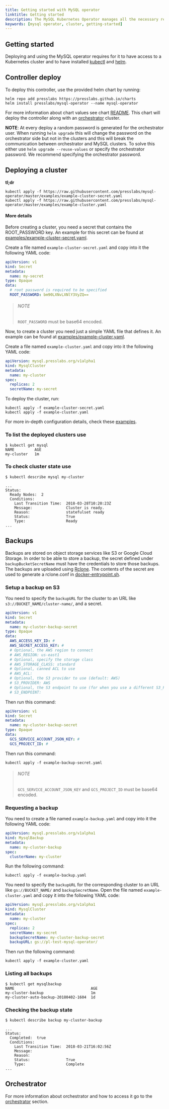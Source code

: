 ```yaml
---
title: Getting started with MySQL operator
linktitle: Getting started
description: The MySQL Kubernetes Operator manages all the necessary resources for deploying and managing a highly available MySQL cluster.
keywords: [mysql operator, cluster, getting-started]
---
```


## Getting started

Deploying and using the MySQL operator requires for it to have access to a Kubernetes cluster and to
have installed [kubectl](https://kubernetes.io/docs/tasks/tools/install-kubectl/) and
[helm](https://github.com/helm/helm#install).

## Controller deploy

To deploy this controller, use the provided helm chart by running:

```shell
helm repo add presslabs https://presslabs.github.io/charts
helm install presslabs/mysql-operator --name mysql-operator
```

For more information about chart values see chart
[README](https://github.com/presslabs/mysql-operator/blob/master/charts/mysql-operator/README.md).
This chart will deploy the controller along with an
[orchestrator](https://github.com/github/orchestrator) cluster.

__NOTE__: At every deploy a random password is generated for the orchestrator user. When running
`helm upgrade` this will change the password on the orchestrator side but not in the clusters and
this will break the communication between orchestrator and MySQL clusters. To solve this either use
`helm upgrade --reuse-values` or specify the orchestrator password. We recommend specifying the
orchestrator password.

## Deploying a cluster

__tl;dr__

```shell
kubectl apply -f https://raw.githubusercontent.com/presslabs/mysql-operator/master/examples/example-cluster-secret.yaml
kubectl apply -f https://raw.githubusercontent.com/presslabs/mysql-operator/master/examples/example-cluster.yaml
```

#### More details

Before creating a cluster, you need a secret that contains the ROOT_PASSWORD key. An example for this secret can be found at
[examples/example-cluster-secret.yaml](https://github.com/presslabs/mysql-operator/blob/master/examples/example-cluster-secret.yaml).

Create a file named `example-cluster-secret.yaml` and copy into it the following YAML code:

```yaml
apiVersion: v1
kind: Secret
metadata:
  name: my-secret
type: Opaque
data:
  # root password is required to be specified
  ROOT_PASSWORD: bm90LXNvLXNlY3VyZQ==
```

> ###### NOTE
>
> `ROOT_PASSWORD` must be base64 encoded.

Now, to create a cluster you need just a simple YAML file that defines it. An example can be found
at [examples/example-cluster.yaml](https://github.com/presslabs/mysql-operator/blob/master/examples/example-cluster.yaml).

Create a file named `example-cluster.yaml` and copy into it the following YAML code:

```yaml
apiVersion: mysql.presslabs.org/v1alpha1
kind: MysqlCluster
metadata:
  name: my-cluster
spec:
  replicas: 2
  secretName: my-secret
```

To deploy the cluster, run:

```shell
kubectl apply -f example-cluster-secret.yaml
kubectl apply -f example-cluster.yaml
```

For more in-depth configuration details, check these [examples](https://github.com/presslabs/mysql-operator/tree/master/examples).

### To list the deployed clusters use

```shell
$ kubectl get mysql
NAME         AGE
my-cluster   1m
```

### To check cluster state use

```shell
$ kubectl describe mysql my-cluster
```

``` shell
...
Status:
  Ready Nodes:  2
  Conditions:
    Last Transition Time:  2018-03-28T10:20:23Z
    Message:               Cluster is ready.
    Reason:                statefulset ready
    Status:                True
    Type:                  Ready
...
```

## Backups

Backups are stored on object storage services like S3 or Google Cloud Storage. In order to be able to store a backup, the secret defined under `backupBucketSecretName` must have the credentials to store those backups. The backups are uploaded using [Rclone](https://rclone.org/). The contents of the secret are used to generate a rclone.conf in [docker-entrypoint.sh](https://github.com/presslabs/mysql-operator/blob/master/hack/docker/sidecar-entrypoint.sh).

### Setup a backup on S3

You need to specify the `backupURL` for the cluster to an URL like `s3://BUCKET_NAME/cluster-name/`, and a secret.

``` yaml
apiVersion: v1
kind: Secret
metadata:
  name: my-cluster-backup-secret
type: Opaque
data:
  AWS_ACCESS_KEY_ID: #
  AWS_SECRET_ACCESS_KEY: #
  # Optional, the AWS region to connect
  # AWS_REGION: us-east1
  # Optional, specify the storage class
  # AWS_STORAGE_CLASS: standard
  # Optional, canned ACL to use
  # AWS_ACL:
  # Optional, the S3 provider to use (default: AWS)
  # S3_PROVIDER: AWS
  # Optional, the S3 endpoint to use (for when you use a different S3_PROVIDER)
  # S3_ENDPOINT:
```

Then run this command:

``` yaml
apiVersion: v1
kind: Secret
metadata:
  name: my-cluster-backup-secret
type: Opaque
data:
  GCS_SERVICE_ACCOUNT_JSON_KEY: #
  GCS_PROJECT_ID: #
```

Then run this command:

``` shell
kubectl apply -f example-backup-secret.yaml
```

> ###### NOTE
>
> `GCS_SERVICE_ACCOUNT_JSON_KEY` and `GCS_PROJECT_ID` must be base64 encoded.

### Requesting a backup

You need to create a file named `example-backup.yaml` and copy into it the following YAML code:

``` yaml
apiVersion: mysql.presslabs.org/v1alpha1
kind: MysqlBackup
metadata:
  name: my-cluster-backup
spec:
  clusterName: my-cluster
```

Run the following command:

``` shell
kubectl apply -f example-backup.yaml
```

You need to specify the `backupURL` for the corresponding cluster to an URL like
`gs://BUCKET_NAME/` and `backupSecretName`. Open the file named `example-cluster.yaml` and copy it into
 the following YAML code:

``` yaml
apiVersion: mysql.presslabs.org/v1alpha1
kind: MysqlCluster
metadata:
  name: my-cluster
spec:
  replicas: 2
  secretName: my-secret
  backupSecretName: my-cluster-backup-secret
  backupURL: gs://pl-test-mysql-operator/
```

Then run the following command:

``` shell
kubectl apply -f example-cluster.yaml
```

### Listing all backups

``` shell
$ kubectl get mysqlbackup
NAME                                  AGE
my-cluster-backup                     1m
my-cluster-auto-backup-20180402-1604  1d
```

### Checking the backup state

``` shell
$ kubectl describe backup my-cluster-backup
```

``` shell
...
Status:
  Completed:  true
  Conditions:
    Last Transition Time:  2018-03-21T16:02:56Z
    Message:               
    Reason:                
    Status:                True
    Type:                  Complete
...
```

## Orchestrator

For more information about orchestrator and how to access it go to the [orchestrator](./orchestrator.md) section.
